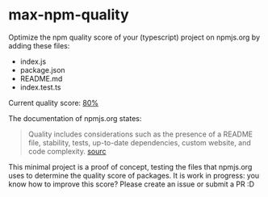 # max-npm-quality

Optimize the npm quality score of your (typescript) project on npmjs.org by adding these files:
- index.js
- package.json
- README.md
- index.test.ts

Current quality score: [80%](https://www.npmjs.com/search?q=max-npm-quality)

The documentation of npmjs.org states:
> Quality includes considerations such as the presence of a README file, stability, tests, up-to-date dependencies, custom website, and code complexity.
[sourc](https://docs.npmjs.com/searching-for-and-choosing-packages-to-download#quality)
 
This minimal project is a proof of concept, testing the files that npmjs.org uses to determine the quality score of packages.
It is work in progress: you know how to improve this score? Please create an issue or submit a PR :D

